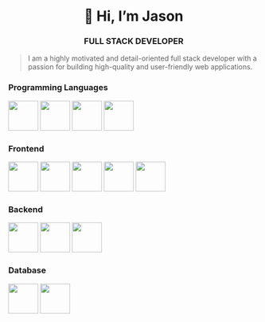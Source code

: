 <h1 align="center">👋 Hi, I’m Jason</h1>
<h3 align="center">FULL STACK DEVELOPER</h3>

> I am a highly motivated and detail-oriented full stack developer
with a passion for building high-quality and user-friendly web
applications.

### Programming Languages
<div>
<img height="60" src="https://raw.githubusercontent.com/jasonlerit/jasonlerit/main/stack/language/javascript.svg">
<img height="60" src="https://raw.githubusercontent.com/jasonlerit/jasonlerit/main/stack/language/typescript.svg">
<img height="60" src="https://raw.githubusercontent.com/jasonlerit/jasonlerit/main/stack/language/dart.svg">
<img height="60" src="https://raw.githubusercontent.com/jasonlerit/jasonlerit/main/stack/language/php.svg">
</div>

### Frontend
<div>
<img height="60" src="https://raw.githubusercontent.com/jasonlerit/jasonlerit/main/stack/frontend/reactjs.svg">
<img height="60" src="https://raw.githubusercontent.com/jasonlerit/jasonlerit/main/stack/frontend/nextjs.svg">
<img height="60" src="https://raw.githubusercontent.com/jasonlerit/jasonlerit/main/stack/frontend/tailwindcss.svg">
<img height="60" src="https://raw.githubusercontent.com/jasonlerit/jasonlerit/main/stack/frontend/redux.svg">
<img height="60" src="https://raw.githubusercontent.com/jasonlerit/jasonlerit/main/stack/frontend/flutter.svg">
</div>

### Backend
<div>
<img height="60" src="https://raw.githubusercontent.com/jasonlerit/jasonlerit/main/stack/backend/express.svg">
<img height="60" src="https://raw.githubusercontent.com/jasonlerit/jasonlerit/main/stack/backend/nodejs.svg">
<img height="60" src="https://raw.githubusercontent.com/jasonlerit/jasonlerit/main/stack/backend/laravel.png">
</div>

### Database
<div>
<img height="60" src="https://raw.githubusercontent.com/jasonlerit/jasonlerit/main/stack/database/mysql.svg">
<img height="60" src="https://raw.githubusercontent.com/jasonlerit/jasonlerit/main/stack/database/mongodb.png">
</div>
